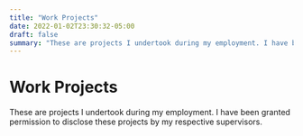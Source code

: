 ```yaml
---
title: "Work Projects"
date: 2022-01-02T23:30:32-05:00
draft: false
summary: "These are projects I undertook during my employment. I have been granted permission to disclose these projects by my respective supervisors."
---
```


# Work Projects

These are projects I undertook during my employment. I have been granted permission to disclose these projects by my respective supervisors.
